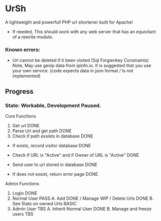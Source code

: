 # UrSh
A lightweight and powerfull PHP url shortener built for Apache!
- If needed, This should work with any web server that has an equivilant of a rewrite module.

### Known errors:
- Url cannot be deleted if it been visited (Sql Forgienkey Constraints)
Note, May use geoip data from ipinfo.io. It is suggested that you use your own service. (code expects data in json format / Is not implemented)

## Progress

### State: Workable, Development Paused.
Core Functions

1. Get url DONE
2. Parse Url and get path DONE
3. Check if path exsists in database DONE

  - If exists, record visitor database DONE
  - Check if URL is "Active" and if Owner of URL is "Active" DONE
  - Send user to url stored in database DONE

  - If does not exsist, return error page DONE

Admin Functions

1. Login DONE
2. Normal User PASS
    A. Add DONE / Manage WIP / Delete Urls DONE
    B. See Stats on owned Urls BASIC
3. Admin User TBS
    A. Inherit Normal User DONE
    B. Manage and freeze users TBS 

